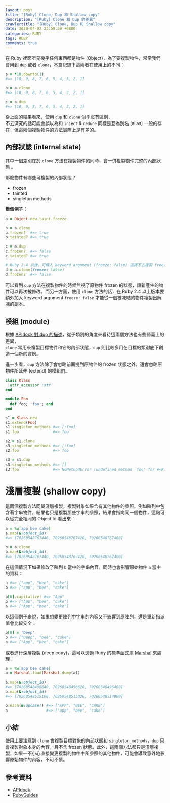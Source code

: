 ```yaml
---
layout: post
title: "[Ruby] Clone, Dup 和 Shallow copy"
description: "[Ruby] Clone 和 Dup 的差異"
crawlertitle: "[Ruby] Clone, Dup 和 Shallow copy"
date: 2020-04-02 23:59:59 +0800
categories: RUBY
tags: RUBY
comments: true
---
```

在 Ruby 裡面所見幾乎任何東西都是物件 (Object)，為了要複製物件，常常我們會用到 `dup` 或者 `clone`，本篇記錄下這兩者在使用上的不同：

```ruby
a = *10.downto(1)
#=> [10, 9, 8, 7, 6, 5, 4, 3, 2, 1]

b = a.clone
#=> [10, 9, 8, 7, 6, 5, 4, 3, 2, 1]

c = a.dup
#=> [10, 9, 8, 7, 6, 5, 4, 3, 2, 1]
```

從上面的結果看來，使用 `dup` 和 `clone` 似乎沒有區別，  
不去深究的話可能會誤以為和 `inject` & `reduce` 同樣是互為別名 (alias) 一般的存在，但這兩個複製物件的方法實際上是有差的。

## 內部狀態 (internal state)

其中一個差別在於 `clone` 方法在複製物件的同時，會一併複製物件完整的內部狀態 。

那麼物件有哪些可複製的內部狀態？
- frozen
- tainted
- singleton methods

**舉個例子：**
```ruby
a = Object.new.taint.freeze

b = a.clone
b.frozen?  #=> true
b.tainted? #=> true

c = a.dup
c.frozen?  #=> false
c.tainted? #=> true

# Ruby 2.4 以後，可傳入 keyword argument (freeze: false) 選擇不去複製 freeze 狀態。
d = a.clone(freeze: false)
d.frozen?  #=> false
```

可以看到 `dup` 方法在複製物件的時候無視了原物件 frozen 的狀態，讓新產生的物件可以再次被修改。而另一方面，使用 `clone` 方法的話，在 Ruby 2.4 以上版本要額外加入 keyword argument `freeze: false` 才能從一個被凍結的物件複製出解凍的副本。

## 模組 (module)

根據 [APIdock 對 dup 的描述](https://apidock.com/ruby/v2_1_10/Object/dup)，從子類別的角度來看待這兩個方法也有些語義上的差異，  
`clone` 常用來複製目標物件和它的內部狀態，`dup` 則比較多用在目標的類別底下創造一個新的實例。

進一步看，`dup` 方法除了會忽略前面提到原物件的 frozen 狀態之外，還會忽略原物件所延伸 (extend) 的模組們。

```ruby
class Klass
  attr_accessor :str
end

module Foo
  def foo; 'foo'; end
end

s1 = Klass.new
s1.extend(Foo)
s1.singleton_methods #=> [:foo]
s1.foo               #=> foo

s2 = s1.clone
s3.singleton_methods #=> [:foo]
s2.foo               #=> foo

s3 = s1.dup
s3.singleton_methods #=> []
s3.foo               #=> NoMethodError (undefined method `foo' for #<Klass:0x00007fe10710c878>)
```

# 淺層複製 (shallow copy)

這兩個複製方法同屬淺層複製，複製對象如果含有其他物件的參照，例如陣列中包含著字串物件，結果也只是複製那些字串的參照，結果會指向同一個物件，這點可以從完全相同的 Object Id 看出來：

```ruby
a = %w[app bee cake]
a.map(&:object_id)
#=> [70260548767440, 70260548767420, 70260548767400]

b = a.clone
b.map(&:object_id)
#=> [70260548767440, 70260548767420, 70260548767400]
```

在這個情況下如果修改了陣列 `b` 當中的字串內容，同時也會影響原始物件 `a` 當中的資料：

```ruby
a #=> ["app", "bee", "cake"]
b #=> ["app", "bee", "cake"]

b[0].capitalize! #=> "App"
b #=> ["App", "bee", "cake"]
a #=> ["App", "bee", "cake"]
```

以這個例子來說，如果想變更陣列中字串的內容又不影響到原陣列，還是重新指派值會比較安全：

```ruby
b[0] = 'Deep'
b #=> ["Deep", "bee", "cake"]
a #=> ["App", "bee", "cake"]
```

或者進行深層複製 (deep copy)，這可以透過 Ruby 的標準函式庫 [Marshal](https://ruby-doc.org/core-2.7.1/Marshal.html) 來處理：

```ruby
a = %w[app bee cake]
b = Marshal.load(Marshal.dump(a))

a.map(&:object_id)
#=> [70260548496640, 70260548496620, 70260548496460]
b.map(&:object_id)
#=> [70260548515100, 70260548515020, 70260548514900]

b.each(&:upcase!) #=> ["APP", "BEE", "CAKE"]
a                 #=> ["app", "bee", "cake"]
```

## 小結

使用上要注意到 `clone` 會複製目標對象的內部狀態和 `singleton_methods`，`dup` 只會複製對象本身的內容，且不含 frozen 狀態。此外，這兩個方法都只是淺層複製，如果一不小心直接變更複製的物件中所參照的其他物件，可能會導致意外地影響原始物件的內容，不可不慎。

## 參考資料
- [APIdock](https://apidock.com/ruby/v2_1_10/Object/dup)
- [RubyGuides](https://www.rubyguides.com/2018/11/dup-vs-clone/)